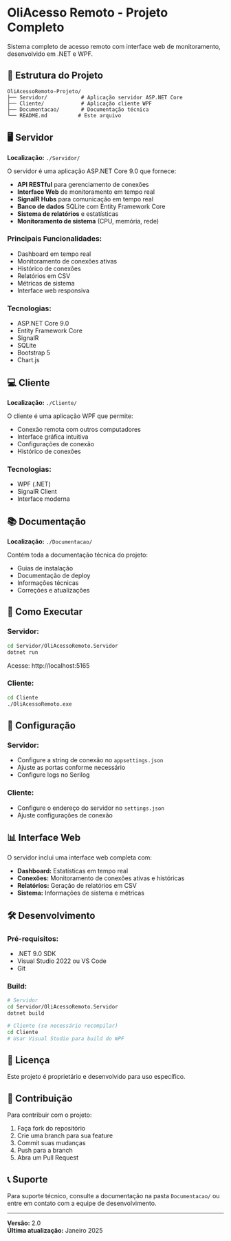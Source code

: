 # OliAcesso Remoto - Projeto Completo

Sistema completo de acesso remoto com interface web de monitoramento, desenvolvido em .NET e WPF.

## 📁 Estrutura do Projeto

```
OliAcessoRemoto-Projeto/
├── Servidor/           # Aplicação servidor ASP.NET Core
├── Cliente/            # Aplicação cliente WPF
├── Documentacao/       # Documentação técnica
└── README.md          # Este arquivo
```

## 🖥️ Servidor

**Localização:** `./Servidor/`

O servidor é uma aplicação ASP.NET Core 9.0 que fornece:

- **API RESTful** para gerenciamento de conexões
- **Interface Web** de monitoramento em tempo real
- **SignalR Hubs** para comunicação em tempo real
- **Banco de dados** SQLite com Entity Framework Core
- **Sistema de relatórios** e estatísticas
- **Monitoramento de sistema** (CPU, memória, rede)

### Principais Funcionalidades:
- Dashboard em tempo real
- Monitoramento de conexões ativas
- Histórico de conexões
- Relatórios em CSV
- Métricas de sistema
- Interface web responsiva

### Tecnologias:
- ASP.NET Core 9.0
- Entity Framework Core
- SignalR
- SQLite
- Bootstrap 5
- Chart.js

## 💻 Cliente

**Localização:** `./Cliente/`

O cliente é uma aplicação WPF que permite:

- Conexão remota com outros computadores
- Interface gráfica intuitiva
- Configurações de conexão
- Histórico de conexões

### Tecnologias:
- WPF (.NET)
- SignalR Client
- Interface moderna

## 📚 Documentação

**Localização:** `./Documentacao/`

Contém toda a documentação técnica do projeto:

- Guias de instalação
- Documentação de deploy
- Informações técnicas
- Correções e atualizações

## 🚀 Como Executar

### Servidor:
```bash
cd Servidor/OliAcessoRemoto.Servidor
dotnet run
```
Acesse: http://localhost:5165

### Cliente:
```bash
cd Cliente
./OliAcessoRemoto.exe
```

## 🔧 Configuração

### Servidor:
- Configure a string de conexão no `appsettings.json`
- Ajuste as portas conforme necessário
- Configure logs no Serilog

### Cliente:
- Configure o endereço do servidor no `settings.json`
- Ajuste configurações de conexão

## 📊 Interface Web

O servidor inclui uma interface web completa com:

- **Dashboard:** Estatísticas em tempo real
- **Conexões:** Monitoramento de conexões ativas e históricas
- **Relatórios:** Geração de relatórios em CSV
- **Sistema:** Informações de sistema e métricas

## 🛠️ Desenvolvimento

### Pré-requisitos:
- .NET 9.0 SDK
- Visual Studio 2022 ou VS Code
- Git

### Build:
```bash
# Servidor
cd Servidor/OliAcessoRemoto.Servidor
dotnet build

# Cliente (se necessário recompilar)
cd Cliente
# Usar Visual Studio para build do WPF
```

## 📝 Licença

Este projeto é proprietário e desenvolvido para uso específico.

## 👥 Contribuição

Para contribuir com o projeto:

1. Faça fork do repositório
2. Crie uma branch para sua feature
3. Commit suas mudanças
4. Push para a branch
5. Abra um Pull Request

## 📞 Suporte

Para suporte técnico, consulte a documentação na pasta `Documentacao/` ou entre em contato com a equipe de desenvolvimento.

---

**Versão:** 2.0  
**Última atualização:** Janeiro 2025